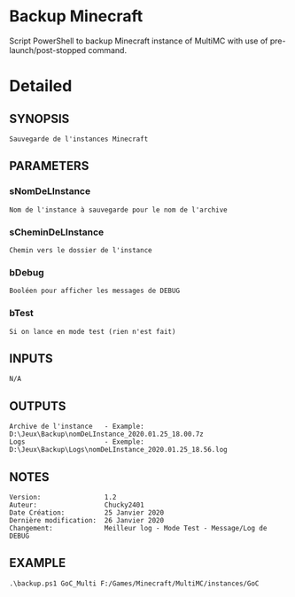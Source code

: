 # Backup Minecraft
Script PowerShell to backup Minecraft instance of MultiMC with use of pre-launch/post-stopped command.

# Detailed
## SYNOPSIS
    Sauvegarde de l'instances Minecraft

## PARAMETERS
### sNomDeLInstance
    Nom de l'instance à sauvegarde pour le nom de l'archive

### sCheminDeLInstance
    Chemin vers le dossier de l'instance

### bDebug
    Booléen pour afficher les messages de DEBUG

### bTest
    Si on lance en mode test (rien n'est fait)

## INPUTS
    N/A

## OUTPUTS
    Archive de l'instance   - Example: D:\Jeux\Backup\nomDeLInstance_2020.01.25_18.00.7z
    Logs                    - Exemple: D:\Jeux\Backup\Logs\nomDeLInstance_2020.01.25_18.56.log

## NOTES
    Version:                1.2
    Auteur:                 Chucky2401
    Date Création:          25 Janvier 2020
    Dernière modification:  26 Janvier 2020
    Changement:             Meilleur log - Mode Test - Message/Log de DEBUG

## EXAMPLE
    .\backup.ps1 GoC_Multi F:/Games/Minecraft/MultiMC/instances/GoC
